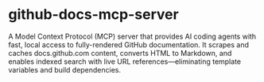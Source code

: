 # github-docs-mcp-server
A Model Context Protocol (MCP) server that provides AI coding agents with fast, local access to fully-rendered GitHub documentation. It scrapes and caches docs.github.com content, converts HTML to Markdown, and enables indexed search with live URL references—eliminating template variables and build dependencies.
